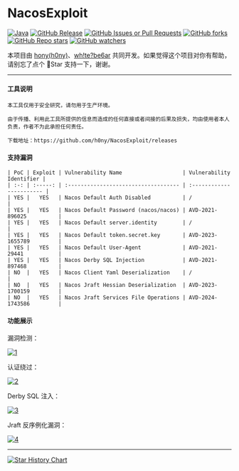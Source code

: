 # NacosExploit



[![Java](https://camo.githubusercontent.com/ae1fbc99bd653ef5d0d1cdc9170223d08f82d70edd23e0478c1ece390150a027/68747470733a2f2f696d672e736869656c64732e696f2f62616467652f4d616465253230776974682d4a6176612d2532334544384230302e7376673f6c6f676f3d6f70656e6a646b266c6f676f436f6c6f723d7768697465)](https://camo.githubusercontent.com/ae1fbc99bd653ef5d0d1cdc9170223d08f82d70edd23e0478c1ece390150a027/68747470733a2f2f696d672e736869656c64732e696f2f62616467652f4d616465253230776974682d4a6176612d2532334544384230302e7376673f6c6f676f3d6f70656e6a646b266c6f676f436f6c6f723d7768697465) [![GitHub Release](https://camo.githubusercontent.com/07906c0b54892e0137e2ba4e046ebbac8d077c276e23a857b7380159e8a7c130/68747470733a2f2f696d672e736869656c64732e696f2f6769746875622f762f72656c656173652f68306e792f4e61636f734578706c6f6974)](https://camo.githubusercontent.com/07906c0b54892e0137e2ba4e046ebbac8d077c276e23a857b7380159e8a7c130/68747470733a2f2f696d672e736869656c64732e696f2f6769746875622f762f72656c656173652f68306e792f4e61636f734578706c6f6974) [![GitHub Issues or Pull Requests](https://camo.githubusercontent.com/aa996c3c2760888f0ac80a0bd0c631111881edfb937b347c00acce11944db546/68747470733a2f2f696d672e736869656c64732e696f2f6769746875622f6973737565732f68306e792f4e61636f734578706c6f6974)](https://camo.githubusercontent.com/aa996c3c2760888f0ac80a0bd0c631111881edfb937b347c00acce11944db546/68747470733a2f2f696d672e736869656c64732e696f2f6769746875622f6973737565732f68306e792f4e61636f734578706c6f6974) [![GitHub forks](https://camo.githubusercontent.com/4689bada1f97503e3edfa86d896e2f2ae0fc25234ea99dd010d7e61719b030dd/68747470733a2f2f696d672e736869656c64732e696f2f6769746875622f666f726b732f68306e792f4e61636f734578706c6f6974)](https://camo.githubusercontent.com/4689bada1f97503e3edfa86d896e2f2ae0fc25234ea99dd010d7e61719b030dd/68747470733a2f2f696d672e736869656c64732e696f2f6769746875622f666f726b732f68306e792f4e61636f734578706c6f6974) [![GitHub Repo stars](https://camo.githubusercontent.com/5658b181e489d34bf5a65be348735ad2e7308e425f4c5539dfaf334014990c7c/68747470733a2f2f696d672e736869656c64732e696f2f6769746875622f73746172732f68306e792f4e61636f734578706c6f6974)](https://camo.githubusercontent.com/5658b181e489d34bf5a65be348735ad2e7308e425f4c5539dfaf334014990c7c/68747470733a2f2f696d672e736869656c64732e696f2f6769746875622f73746172732f68306e792f4e61636f734578706c6f6974) [![GitHub watchers](https://camo.githubusercontent.com/bc43c3aa72a70ee1337472606f81799ab4a44d74ff32f148f2be6dcc2779b20f/68747470733a2f2f696d672e736869656c64732e696f2f6769746875622f77617463686572732f68306e792f4e61636f734578706c6f6974)](https://camo.githubusercontent.com/bc43c3aa72a70ee1337472606f81799ab4a44d74ff32f148f2be6dcc2779b20f/68747470733a2f2f696d672e736869656c64732e696f2f6769746875622f77617463686572732f68306e792f4e61636f734578706c6f6974)

本项目由 [hony(h0ny)](https://github.com/h0ny/)、[wh!te?be6ar](https://github.com/whitebear-ch) 共同开发。如果觉得这个项目对你有帮助，请别忘了点个 🌟Star 支持一下，谢谢。

------

#### 工具说明



```
本工具仅用于安全研究，请勿用于生产环境。

由于传播、利用此工具所提供的信息而造成的任何直接或者间接的后果及损失，均由使用者本人负责，作者不为此承担任何责任。

下载地址：https://github.com/h0ny/NacosExploit/releases
```



#### 支持漏洞



```
| PoC | Exploit | Vulnerability Name                   | Vulnerability Identifier |
| :-: | :-----: | :----------------------------------- | :----------------------- |
| YES |   YES   | Nacos Default Auth Disabled          | /                        |
| YES |   YES   | Nacos Default Password (nacos/nacos) | AVD-2021-896025          |
| YES |   YES   | Nacos Default server.identity        | /                        |
| YES |   YES   | Nacos Default token.secret.key       | AVD-2023-1655789         |
| YES |   YES   | Nacos Default User-Agent             | AVD-2021-29441           |
| YES |   YES   | Nacos Derby SQL Injection            | AVD-2021-897468          |
| NO  |   YES   | Nacos Client Yaml Deserialization    | /                        |
| NO  |   YES   | Nacos Jraft Hessian Deserialization  | AVD-2023-1700159         |
| NO  |   YES   | Nacos Jraft Services File Operations | AVD-2024-1743586         |
```



#### 功能展示



漏洞检测：

[![1](https://github.com/h0ny/NacosExploit/raw/main/README.assets/1.png)](https://github.com/h0ny/NacosExploit/blob/main/README.assets/1.png)

认证绕过：

[![2](https://github.com/h0ny/NacosExploit/raw/main/README.assets/2.png)](https://github.com/h0ny/NacosExploit/blob/main/README.assets/2.png)

Derby SQL 注入：

[![3](https://github.com/h0ny/NacosExploit/raw/main/README.assets/3.png)](https://github.com/h0ny/NacosExploit/blob/main/README.assets/3.png)

Jraft 反序例化漏洞：

[![4](https://github.com/h0ny/NacosExploit/raw/main/README.assets/4.png)](https://github.com/h0ny/NacosExploit/blob/main/README.assets/4.png)

------

[![Star History Chart](https://camo.githubusercontent.com/9d78417f02aab5f067597e805a8ca86d5917c2b1395ca9aeb799822f5d69f462/68747470733a2f2f6170692e737461722d686973746f72792e636f6d2f7376673f7265706f733d68306e792f4e61636f734578706c6f697426747970653d44617465)](https://star-history.com/#h0ny/NacosExploit)